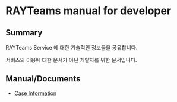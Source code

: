 # RAYTeams manual for developer
 
## Summary

RAYTeams Service 에 대한 기술적인 정보들을 공유합니다.

서비스의 이용에 대한 문서가 아닌 개발자를 위한 문서입니다.

## Manual/Documents

* [Case Information](./case/README.md)
